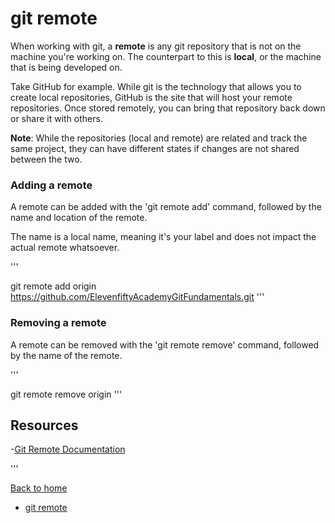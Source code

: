 # git remote

When working with git, a **remote** is any git repository that is not on the machine you're working on. The counterpart to this is **local**, or the machine that is being developed on.

Take GitHub for example. While git is the technology that allows you to create local repositories, GitHub is the site that will host your remote repositories. Once stored remotely, you can bring that repository back down or share it with others.

**Note**: While the repositories (local and remote) are related and track the same project, they can have different states if changes are not shared between the two.
### Adding a remote

A remote can be added with the 'git remote add' command, followed by the name and location of the remote.

The name is a local name, meaning it's your label and does not impact the actual remote whatsoever.

'''

git remote add origin https://github.com/ElevenfiftyAcademyGitFundamentals.git
'''
### Removing a remote

A remote can be removed with the 'git remote remove' command, followed by the name of the remote.

'''

git remote remove origin
'''

## Resources

-[Git Remote Documentation](https://git-scm.com/docs/git-remote)

'''

[Back to home](../README.md)

- [git remote](./Commands/Remote.md)
